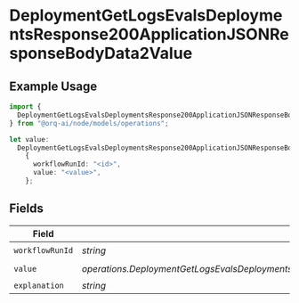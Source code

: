 # DeploymentGetLogsEvalsDeploymentsResponse200ApplicationJSONResponseBodyData2Value

## Example Usage

```typescript
import {
  DeploymentGetLogsEvalsDeploymentsResponse200ApplicationJSONResponseBodyData2Value,
} from "@orq-ai/node/models/operations";

let value:
  DeploymentGetLogsEvalsDeploymentsResponse200ApplicationJSONResponseBodyData2Value =
    {
      workflowRunId: "<id>",
      value: "<value>",
    };
```

## Fields

| Field                                                                                           | Type                                                                                            | Required                                                                                        | Description                                                                                     |
| ----------------------------------------------------------------------------------------------- | ----------------------------------------------------------------------------------------------- | ----------------------------------------------------------------------------------------------- | ----------------------------------------------------------------------------------------------- |
| `workflowRunId`                                                                                 | *string*                                                                                        | :heavy_check_mark:                                                                              | N/A                                                                                             |
| `value`                                                                                         | *operations.DeploymentGetLogsEvalsDeploymentsResponse200ApplicationJSONResponseBodyData28Value* | :heavy_check_mark:                                                                              | N/A                                                                                             |
| `explanation`                                                                                   | *string*                                                                                        | :heavy_minus_sign:                                                                              | N/A                                                                                             |